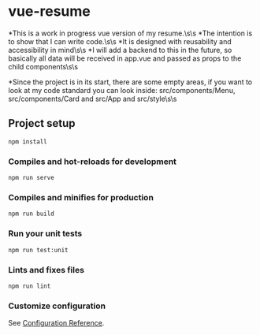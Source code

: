 # vue-resume

*This is a work in progress vue version of my resume.\s\s
*The intention is to show that I can write code.\s\s
*It is designed with reusability and accessibility in mind\s\s
*I will add a backend to this in the future, so basically all data will be received in app.vue and passed as props to the child components\s\s

*Since the project is in its start, there are some empty areas, if you want to look at my code standard you can look inside: src/components/Menu, src/components/Card and src/App and src/style\s\s

## Project setup
```
npm install
```

### Compiles and hot-reloads for development
```
npm run serve
```

### Compiles and minifies for production
```
npm run build
```

### Run your unit tests
```
npm run test:unit
```

### Lints and fixes files
```
npm run lint
```

### Customize configuration
See [Configuration Reference](https://cli.vuejs.org/config/).
